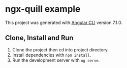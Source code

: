 # ngx-quill example

This project was generated with [Angular CLI](https://github.com/angular/angular-cli) version 7.1.0.

## Clone, Install and Run

1. Clone the project then cd into project directory.
2. Install dependencies with `npm install`.
3. Run the development server with `ng serve`.